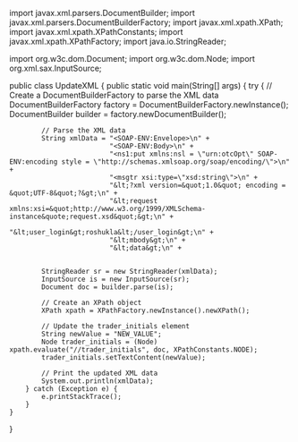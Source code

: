 import javax.xml.parsers.DocumentBuilder;
import javax.xml.parsers.DocumentBuilderFactory;
import javax.xml.xpath.XPath;
import javax.xml.xpath.XPathConstants;
import javax.xml.xpath.XPathFactory;
import java.io.StringReader;

import org.w3c.dom.Document;
import org.w3c.dom.Node;
import org.xml.sax.InputSource;

public class UpdateXML {
    public static void main(String[] args) {
        try {
            // Create a DocumentBuilderFactory to parse the XML data
            DocumentBuilderFactory factory = DocumentBuilderFactory.newInstance();
            DocumentBuilder builder = factory.newDocumentBuilder();

            // Parse the XML data
            String xmlData = "<SOAP-ENV:Envelope>\n" +
                             "<SOAP-ENV:Body>\n" +
                             "<ns1:put xmlns:nsl = \"urn:otcOpt\" SOAP-ENV:encoding style = \"http://schemas.xmlsoap.org/soap/encoding/\">\n" +
                             "<msgtr xsi:type=\"xsd:string\">\n" +
                             "&lt;?xml version=&quot;1.0&quot; encoding = &quot;UTF-8&quot;?&gt;\n" +
                             "&lt;request xmlns:xsi=&quot;http://www.w3.org/1999/XMLSchema-instance&quote;request.xsd&quot;&gt;\n" +
                             "&lt;user_login&gt;roshukla&lt;/user_login&gt;\n" +
                             "&lt;mbody&gt;\n" +
                             "&lt;data&gt;\n" +
                             
                             
            StringReader sr = new StringReader(xmlData);
            InputSource is = new InputSource(sr);
            Document doc = builder.parse(is);

            // Create an XPath object
            XPath xpath = XPathFactory.newInstance().newXPath();

            // Update the trader_initials element
            String newValue = "NEW_VALUE";
            Node trader_initials = (Node) xpath.evaluate("//trader_initials", doc, XPathConstants.NODE);
            trader_initials.setTextContent(newValue);

            // Print the updated XML data
            System.out.println(xmlData);
        } catch (Exception e) {
            e.printStackTrace();
        }
    }
}
